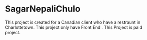 # SagarNepaliChulo
This project is created for a Canadian client who have a restraunt in Charlottetown.
This project only have Front End . This Project is paid project.
